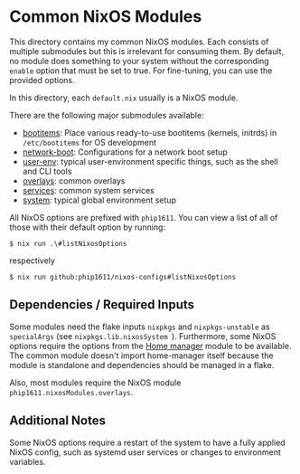 # Common NixOS Modules

This directory contains my common NixOS modules. Each consists of multiple
submodules but this is irrelevant for consuming them. By default, no module
does something to your system without the corresponding `enable` option
that must be set to true. For fine-tuning, you can use the provided options.

In this directory, each `default.nix` usually is a NixOS module.

There are the following major submodules available:
- [bootitems](bootitems/README.md): Place various ready-to-use bootitems
  (kernels, initrds) in `/etc/bootitems` for OS development
- [network-boot](network-boot/README.md): Configurations for a network boot setup
- [user-env](user-env/README.md): typical user-environment specific things,
  such as the shell and CLI tools
- [overlays](overlays/README.md): common overlays
- [services](services/README.md): common system services
- [system](system/README.md): typical global environment setup

All NixOS options are prefixed with `phip1611`. You can view a list of all of
those with their default option by running:

```shell
$ nix run .\#listNixosOptions
```

respectively

```shell
$ nix run github:phip1611/nixos-configs#listNixosOptions
```

## Dependencies / Required Inputs

Some modules need the flake inputs `nixpkgs` and `nixpkgs-unstable` as
`specialArgs` (see `nixpkgs.lib.nixosSystem `). Furthermore, some NixOS options
require the options from the
[Home manager](https://github.com/nix-community/home-manager) module to be
available. The common module doesn't import home-manager itself because
the module is standalone and dependencies should be managed in a flake.

Also, most modules require the NixOS module `phip1611.nixosModules.overlays`.


## Additional Notes

Some NixOS options require a restart of the system to have a fully applied NixOS
config, such as systemd user services or changes to environment variables.

